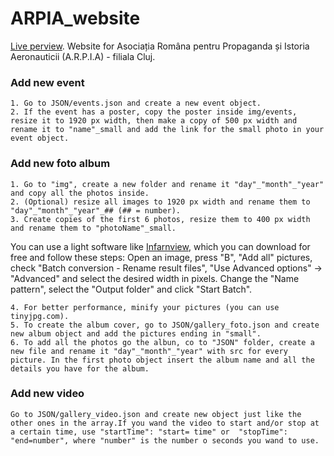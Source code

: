 # ARPIA_website

[Live perview](https://razvanwebdev.github.io/ARPIA_website/index.html).
Website for Asociația Româna pentru Propaganda și Istoria Aeronauticii (A.R.P.I.A) - filiala Cluj.

### Add new event
```
1. Go to JSON/events.json and create a new event object. 
2. If the event has a poster, copy the poster inside img/events, resize it to 1920 px width, then make a copy of 500 px width and rename it to "name"_small and add the link for the small photo in your event object. 
```

### Add new foto album

```
1. Go to "img", create a new folder and rename it "day"_"month"_"year" and copy all the photos inside.
2. (Optional) resize all images to 1920 px width and rename them to "day"_"month"_"year"_## (## = number).
3. Create copies of the first 6 photos, resize them to 400 px width and rename them to "photoName"_small.
```
You can use a light software like [Infarnview](https://www.irfanview.com/), which you can download for free and follow these steps: 
Open an image, press "B", "Add all" pictures, check "Batch conversion - Rename result files", "Use Advanced options" -> "Advanced" and select the desired width in pixels. Change the "Name pattern", select the "Output folder" and click "Start Batch".
```
4. For better performance, minify your pictures (you can use tinyjpg.com).
5. To create the album cover, go to JSON/gallery_foto.json and create new album object and add the pictures ending in "small".
6. To add all the photos go the albun, co to "JSON" folder, create a new file and rename it "day"_"month"_"year" with src for every picture. In the first photo object insert the album name and all the details you have for the album.

```

### Add new video

```
Go to JSON/gallery_video.json and create new object just like the other ones in the array.If you wand the video to start and/or stop at a certain time, use "startTime": "start= time" or  "stopTime": "end=number", where "number" is the number o seconds you wand to use.
```

